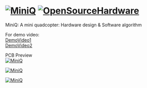 [![MiniQ](https://github.com/billhsu/MiniQ/raw/master/doc/MiniQ_Logo.png)](http://github.com/billhsu/MiniQ/) [![OpenSourceHardware](https://github.com/billhsu/MiniQ/raw/master/doc/osh_logo.png)](http://github.com/billhsu/MiniQ/)
=====

MiniQ: A mini quadcopter: Hardware design &amp; Software algorithm

For demo video:  
[DemoVideo1](http://v.youku.com/v_show/id_XNTc0MTE5NjY0.html)  
[DemoVideo2](http://v.youku.com/v_show/id_XNTczOTY4NDIw.html)

PCB Preview  
[![MiniQ](https://github.com/billhsu/MiniQ/raw/master/doc/MiniQ_PCB.PNG)](http://github.com/billhsu/MiniQ/)


[![MiniQ](https://github.com/billhsu/MiniQ/raw/master/doc/MiniQ.jpg)](http://github.com/billhsu/MiniQ/)

[![MiniQ](https://github.com/billhsu/MiniQ/raw/master/doc/AHRS_Viewer.png)](http://github.com/billhsu/MiniQ/)
